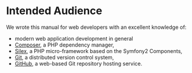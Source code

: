 # Intended Audience

We wrote this manual for web developers with an excellent knowledge of:

* modern web application development in general
* [Composer](https://getcomposer.org), a PHP dependency manager,
* [Silex](http://silex.sensiolabs.org), a PHP micro-framework based on the Symfony2 Components,
* [Git](https://git-scm.com), a distributed version control system,
* [GitHub](https://github.com), a web-based Git repository hosting service.